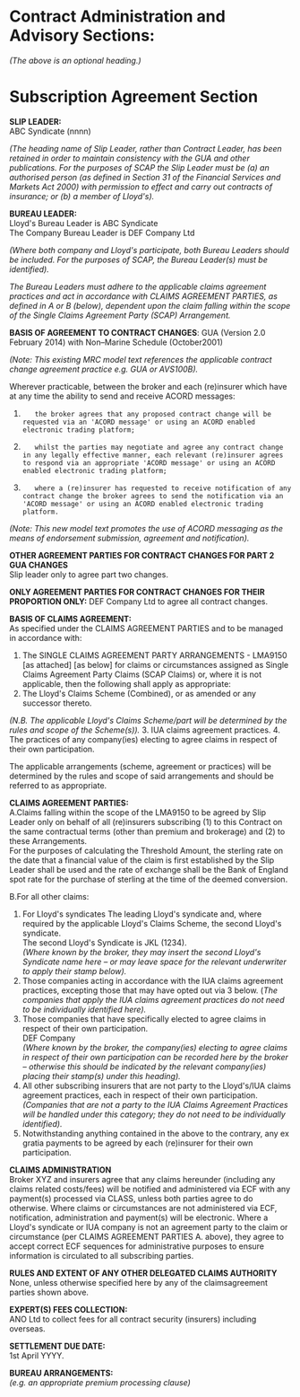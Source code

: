 # Contract Administration and Advisory Sections:

_(The above is an optional heading.)_

# Subscription Agreement Section



**SLIP LEADER:**  
ABC Syndicate (nnnn)

_(The heading name of Slip Leader, rather than Contract Leader, has been retained in order to maintain consistency with the GUA and other publications. For the purposes of SCAP the Slip Leader must be (a) an authorised person (as defined in Section 31 of the Financial Services and Markets Act 2000) with permission to effect and carry out contracts of insurance; or (b) a member of Lloyd's)._

**BUREAU LEADER:**  
Lloyd's Bureau Leader is ABC Syndicate  
The Company Bureau Leader is DEF Company Ltd  

_(Where both company and Lloyd's participate, both Bureau Leaders should be included.  For the purposes of SCAP, the Bureau Leader(s) must be identified)._

_The Bureau Leaders must adhere to the applicable claims agreement practices and act in accordance with CLAIMS AGREEMENT PARTIES, as defined in A or B (below), dependent upon the claim falling within the scope of the Single Claims Agreement Party (SCAP) Arrangement._

**BASIS OF AGREEMENT TO CONTRACT CHANGES**:  GUA (Version 2.0 February 2014) with Non–Marine Schedule (October2001)

_(Note: This existing MRC model text references the applicable contract change agreement practice e.g. GUA or AVS100B)._

Wherever practicable, between the broker and each (re)insurer which have at any time the ability to send and receive ACORD messages:

1.        the broker agrees that any proposed contract change will be requested via an 'ACORD message' or using an ACORD enabled electronic trading platform;

2.        whilst the parties may negotiate and agree any contract change in any legally effective manner, each relevant (re)insurer agrees to respond via an appropriate 'ACORD message' or using an ACORD enabled electronic trading platform;

3.        where a (re)insurer has requested to receive notification of any contract change the broker agrees to send the notification via an 'ACORD message' or using an ACORD enabled electronic trading platform.

_(Note: This new model text promotes the use of ACORD messaging as the means of endorsement submission, agreement and notification)._



**OTHER AGREEMENT PARTIES FOR CONTRACT CHANGES FOR PART 2 GUA CHANGES**  
Slip leader only to agree part two changes.

**ONLY AGREEMENT PARTIES FOR CONTRACT CHANGES FOR THEIR PROPORTION ONLY:**
DEF Company Ltd to agree all contract changes.  

**BASIS OF CLAIMS AGREEMENT:**  
As specified under the CLAIMS AGREEMENT PARTIES and to be managed in accordance with:

1. The SINGLE CLAIMS AGREEMENT PARTY ARRANGEMENTS - LMA9150 [as attached] [as below] for claims or circumstances assigned as Single Claims Agreement Party Claims (SCAP Claims) or, where it is not applicable, then the following shall apply as appropriate:
2. The Lloyd's Claims Scheme (Combined), or as amended or any successor thereto. 
 
_(N.B. The applicable Lloyd's Claims Scheme/part will be determined by the rules and scope of the Scheme(s))._
3. IUA claims agreement practices.
4. The practices of any company(ies) electing to agree claims in respect of their own participation.

The applicable arrangements (scheme, agreement or practices) will be determined by the rules and scope of said arrangements and should be referred to as appropriate.

**CLAIMS AGREEMENT PARTIES:**  
A.Claims falling within the scope of the LMA9150 to be agreed by Slip Leader only on behalf of all (re)insurers subscribing (1) to this Contract on the same contractual terms (other than premium and brokerage) and (2) to these Arrangements.  
For the purposes of calculating the Threshold Amount, the sterling rate on the date that a financial value of the claim is first established by the Slip Leader shall be used and the rate of exchange shall be the Bank of England spot rate for the purchase of sterling at the time of the deemed conversion.

B.For all other claims:
1. For Lloyd's syndicates
The leading Lloyd's syndicate and, where required by the applicable Lloyd's Claims Scheme, the second Lloyd's syndicate.  
The second Lloyd's Syndicate is JKL (1234).  
_(Where known by the broker, they may insert the second Lloyd's Syndicate name here – or may leave space for the relevant underwriter to apply their stamp below)._
2. Those companies acting in accordance with the IUA claims agreement practices, excepting those that may have opted out via  3 below.
(_The companies that apply the IUA claims agreement practices do not need to be individually identified here)._
3. Those companies that have specifically elected to agree claims in respect of their own participation.  
DEF Company  
_(Where known by the broker, the company(ies) electing to agree claims in respect of their own participation can be recorded here by the broker – otherwise this should be indicated by the relevant company(ies) placing their stamp(s) under this heading)._         
4. All other subscribing insurers that are not party to the Lloyd's/IUA claims agreement practices, each in respect of their own participation.
_(Companies that are not a party to the IUA Claims Agreement Practices will be handled under this category; they do not need to be individually identified)._
5. Notwithstanding anything contained in the above to the contrary, any ex gratia payments to be agreed by each (re)insurer for their own participation.  

**CLAIMS ADMINISTRATION**  
Broker XYZ and insurers agree that any claims hereunder (including any claims related costs/fees) will be notified and administered via ECF with any payment(s) processed via CLASS, unless both parties agree to do otherwise.
Where claims or circumstances are not administered via ECF, notification, administration and payment(s) will be electronic.
Where a Lloyd's syndicate or IUA company is not an agreement party to the claim or circumstance (per CLAIMS AGREEMENT PARTIES A. above), they agree to accept correct ECF sequences for administrative purposes to ensure information is circulated to all subscribing parties.


**RULES AND EXTENT OF ANY OTHER DELEGATED CLAIMS AUTHORITY**  
None, unless otherwise specified here by any of the claimsagreement parties shown above.

**EXPERT(S) FEES COLLECTION:**   
ANO Ltd to collect fees for all contract security (insurers) including overseas.

**SETTLEMENT DUE DATE:**  
1st April YYYY.

**BUREAU ARRANGEMENTS:**  
_(e.g. an appropriate premium processing clause)_
